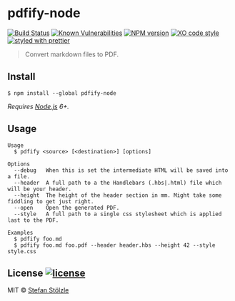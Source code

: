 # pdfify-node
[![Build Status](https://travis-ci.org/stoe/pdfify-node.svg?branch=master)](https://travis-ci.org/stoe/pdfify-node) [![Known Vulnerabilities](https://snyk.io/test/github/stoe/pdfify-node/1a02fcfc15cd9550c6d5629a6719324d381681e2/badge.svg)](https://snyk.io/test/github/stoe/pdfify-node/1a02fcfc15cd9550c6d5629a6719324d381681e2) [![NPM version](https://img.shields.io/npm/v/pdfify-node.svg)](https://www.npmjs.com/package/pdfify-node) [![XO code style](https://img.shields.io/badge/code_style-XO-5ed9c7.svg)](https://github.com/sindresorhus/xo) [![styled with prettier](https://img.shields.io/badge/styled_with-prettier-ff69b4.svg)](https://github.com/prettier/prettier)

> Convert markdown files to PDF.


## Install
```
$ npm install --global pdfify-node
```

_Requires [Node.js](https://nodejs.org) 6+._


## Usage
```shell
Usage
  $ pdfify <source> [<destination>] [options]

Options
  --debug   When this is set the intermediate HTML will be saved into a file.
  --header  A full path to a the Handlebars (.hbs|.html) file which will be your header.
  --height  The height of the header section in mm. Might take some fiddling to get just right.
  --open    Open the generated PDF.
  --style   A full path to a single css stylesheet which is applied last to the PDF.

Examples
  $ pdfify foo.md
  $ pdfify foo.md foo.pdf --header header.hbs --height 42 --style style.css
```


## License [![license](https://img.shields.io/github/license/stoe/pdfify-node.svg)](https://github.com/stoe/pdfify-node/blob/master/license)
MIT © [Stefan Stölzle](https://github.com/stoe)
